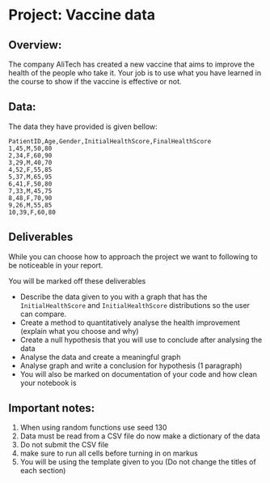 # Project: Vaccine data 

## Overview:
The company AliTech has created a new vaccine that aims to improve the health of the people who take it. Your job is to use what you have learned in the course to show if the vaccine is effective or not. 

## Data:
The data they have provided is given bellow:
~~~csv
PatientID,Age,Gender,InitialHealthScore,FinalHealthScore
1,45,M,50,80
2,34,F,60,90
3,29,M,40,70
4,52,F,55,85
5,37,M,65,95
6,41,F,50,80
7,33,M,45,75
8,48,F,70,90
9,26,M,55,85
10,39,F,60,80
~~~

## Deliverables
While you can choose how to approach the project we want to following to be noticeable in your report. 

You will be marked off these deliverables

- Describe the data given to you with a graph that has the `InitialHealthScore` and `InitialHealthScore` distributions so the user can compare.
- Create a method to quantitatively analyse the health improvement (explain what you choose and why)
- Create a null hypothesis that you will use to conclude after analysing the data
- Analyse the data and create a meaningful graph
- Analyse graph and write a conclusion for hypothesis (1 paragraph)
- You will also be marked on documentation of your code and how clean your notebook is

## Important notes:
1. When using random functions use seed 130
2. Data must be read from a CSV file do now make a dictionary of the data
3. Do not submit the CSV file
4. make sure to run all cells before turning in on markus
5. You will be using the template given to you (Do not change the titles of each section)




